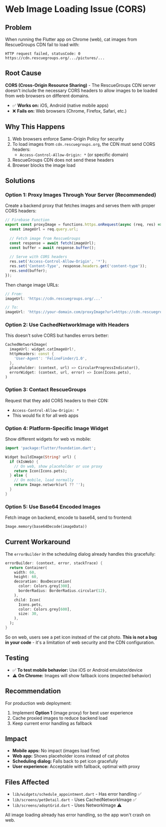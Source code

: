 # Web Image Loading Issue (CORS)

## Problem

When running the Flutter app on Chrome (web), cat images from RescueGroups CDN fail to load with:

```
HTTP request failed, statusCode: 0
https://cdn.rescuegroups.org/.../pictures/...
```

## Root Cause

**CORS (Cross-Origin Resource Sharing)** - The RescueGroups CDN server doesn't include the necessary CORS headers to allow images to be loaded from web browsers on different domains.

- ✅ **Works on:** iOS, Android (native mobile apps)
- ❌ **Fails on:** Web browsers (Chrome, Firefox, Safari, etc.)

## Why This Happens

1. Web browsers enforce Same-Origin Policy for security
2. To load images from `cdn.rescuegroups.org`, the CDN must send CORS headers:
   - `Access-Control-Allow-Origin: *` (or specific domain)
3. RescueGroups CDN does not send these headers
4. Browser blocks the image load

## Solutions

### Option 1: Proxy Images Through Your Server (Recommended)
Create a backend proxy that fetches images and serves them with proper CORS headers:

```typescript
// Firebase Function
export const proxyImage = functions.https.onRequest(async (req, res) => {
  const imageUrl = req.query.url;
  
  // Fetch image from RescueGroups
  const response = await fetch(imageUrl);
  const buffer = await response.buffer();
  
  // Serve with CORS headers
  res.set('Access-Control-Allow-Origin', '*');
  res.set('Content-Type', response.headers.get('content-type'));
  res.send(buffer);
});
```

Then change image URLs:
```dart
// From:
imageUrl: 'https://cdn.rescuegroups.org/...'

// To:
imageUrl: 'https://your-domain.com/proxyImage?url=https://cdn.rescuegroups.org/...'
```

### Option 2: Use CachedNetworkImage with Headers
This doesn't solve CORS but handles errors better:

```dart
CachedNetworkImage(
  imageUrl: widget.catImageUrl!,
  httpHeaders: const {
    'User-Agent': 'FelineFinder/1.0',
  },
  placeholder: (context, url) => CircularProgressIndicator(),
  errorWidget: (context, url, error) => Icon(Icons.pets),
)
```

### Option 3: Contact RescueGroups
Request that they add CORS headers to their CDN:
- `Access-Control-Allow-Origin: *`
- This would fix it for all web apps

### Option 4: Platform-Specific Image Widget
Show different widgets for web vs mobile:

```dart
import 'package:flutter/foundation.dart';

Widget buildImage(String? url) {
  if (kIsWeb) {
    // On web, show placeholder or use proxy
    return Icon(Icons.pets);
  } else {
    // On mobile, load normally
    return Image.network(url ?? '');
  }
}
```

### Option 5: Use Base64 Encoded Images
Fetch image on backend, encode to base64, send to frontend:

```dart
Image.memory(base64Decode(imageData))
```

## Current Workaround

The `errorBuilder` in the scheduling dialog already handles this gracefully:

```dart
errorBuilder: (context, error, stackTrace) {
  return Container(
    width: 60,
    height: 60,
    decoration: BoxDecoration(
      color: Colors.grey[300],
      borderRadius: BorderRadius.circular(12),
    ),
    child: Icon(
      Icons.pets,
      color: Colors.grey[600],
      size: 30,
    ),
  );
}
```

So on web, users see a pet icon instead of the cat photo. **This is not a bug in your code** - it's a limitation of web security and the CDN configuration.

## Testing

- ✅ **To test mobile behavior:** Use iOS or Android emulator/device
- ⚠️ **On Chrome:** Images will show fallback icons (expected behavior)

## Recommendation

For production web deployment:
1. Implement **Option 1** (image proxy) for best user experience
2. Cache proxied images to reduce backend load
3. Keep current error handling as fallback

## Impact

- **Mobile apps:** No impact (images load fine)
- **Web app:** Shows placeholder icons instead of cat photos
- **Scheduling dialog:** Falls back to pet icon gracefully
- **User experience:** Acceptable with fallback, optimal with proxy

## Files Affected

- `lib/widgets/schedule_appointment.dart` - Has error handling ✅
- `lib/screens/petDetail.dart` - Uses CachedNetworkImage ✅
- `lib/screens/adoptGrid.dart` - Uses NetworkImage ⚠️

All image loading already has error handling, so the app won't crash on web.








